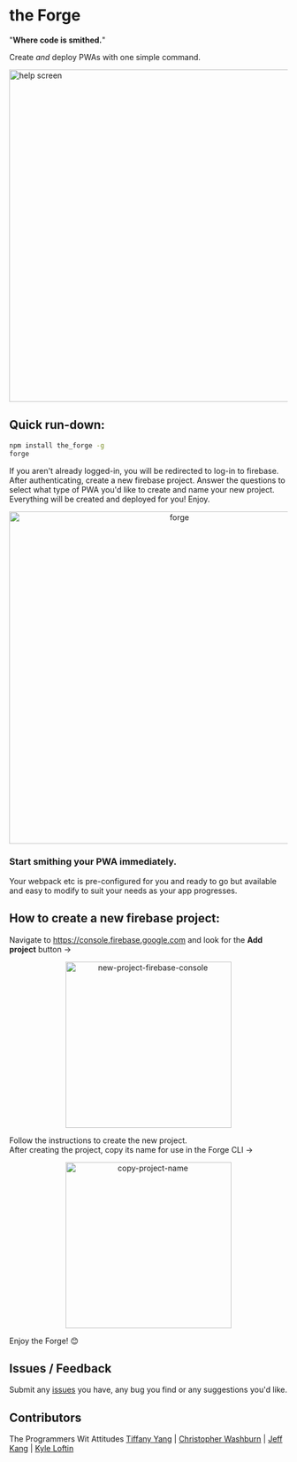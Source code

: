 # the Forge
"**Where code is smithed.**"

Create *and* deploy PWAs with one simple command.

<img src=https://i.imgur.com/tl4Niq5.png width='600' alt='help screen'>

## Quick run-down:
```sh
npm install the_forge -g
forge
```
If you aren't already logged-in, you will be redirected to log-in to firebase. After authenticating, create a new firebase project.
Answer the questions to select what type of PWA you'd like to create and name your new project.
Everything will be created and deployed for you! Enjoy.

<p align='center'>
<img src=http://www.giphy.com/gifs/t7DPPwPtr4Rf4su247 width='600' alt='forge'>
</p>

### Start smithing your PWA immediately.

Your webpack etc is pre-configured for you and ready to go but available and easy to modify to suit your needs as your app progresses.

## How to create a new firebase project:
Navigate to https://console.firebase.google.com and look for the **Add project** button ->
<p align='center'>
<img src='https://i.imgur.com/nox73zP.png' width='300' alt='new-project-firebase-console'>
</p>
Follow the instructions to create the new project.<br />
After creating the project, copy its name for use in the Forge CLI ->
<p align='center'>
<img src='https://media.giphy.com/media/2wWZiAVRgNC8JY2QHw/giphy.gif' width='300' alt='copy-project-name'>
</p>
Enjoy the Forge! 😊

## Issues / Feedback
Submit any [issues](https://github.com/ProgrammersWitAttitudes/pwa_creator/issues) you have, any bug you find or any suggestions you'd like.

## Contributors
The Programmers Wit Attitudes
[Tiffany Yang](https://github.com/tyang1) | [Christopher Washburn](https://github.com/SKChristopher) | [Jeff Kang](https://github.com/jkang215) | [Kyle Loftin](https://github.com/KALoftin)
